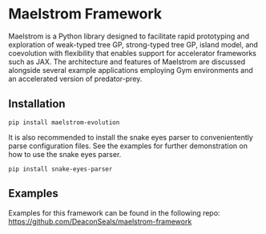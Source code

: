 # Maelstrom Framework
Maelstrom is a Python library designed to facilitate rapid prototyping and exploration of weak-typed tree GP, strong-typed tree GP, island model, and coevolution with flexibility that enables support for accelerator frameworks such as JAX. The architecture and features of Maelstrom are discussed alongside several example applications employing Gym environments and an accelerated version of predator-prey.

## Installation
```
pip install maelstrom-evolution
```
It is also recommended to install the snake eyes parser to convenientently parse configuration files. See the examples for further demonstration on how to use the snake eyes parser.
```
pip install snake-eyes-parser
```

## Examples
Examples for this framework can be found in the following repo:
https://github.com/DeaconSeals/maelstrom-framework
